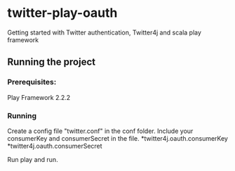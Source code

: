 # twitter-play-oauth

Getting started with Twitter authentication, Twitter4j and scala play framework

## Running the project

### Prerequisites:

Play Framework 2.2.2

### Running

Create a config file "twitter.conf" in the conf folder.
Include your consumerKey and consumerSecret in the file.
*twitter4j.oauth.consumerKey
*twitter4j.oauth.consumerSecret

Run play and run.
